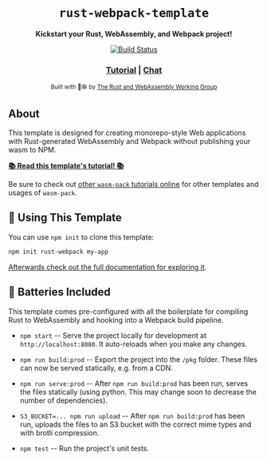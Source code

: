 <div align="center">

  <h1><code>rust-webpack-template</code></h1>

  <strong>Kickstart your Rust, WebAssembly, and Webpack project!</strong>

  <p>
    <a href="https://travis-ci.org/rustwasm/create-wasm-app"><img src="https://img.shields.io/travis/rustwasm/create-wasm-app.svg?style=flat-square" alt="Build Status" /></a>
  </p>

  <h3>
    <a href="https://rustwasm.github.io/docs/wasm-pack/tutorials/hybrid-applications-with-webpack/index.html">Tutorial</a>
    <span> | </span>
    <a href="https://discordapp.com/channels/442252698964721669/443151097398296587">Chat</a>
  </h3>

  <sub>Built with 🦀🕸 by <a href="https://rustwasm.github.io/">The Rust and WebAssembly Working Group</a></sub>
</div>

## About

This template is designed for creating monorepo-style Web applications with
Rust-generated WebAssembly and Webpack without publishing your wasm to NPM.

[**📚 Read this template's tutorial! 📚**][template-docs]

Be sure to check out [other `wasm-pack` tutorials online][tutorials] for other
templates and usages of `wasm-pack`.

[tutorials]: https://rustwasm.github.io/docs/wasm-pack/tutorials/index.html
[template-docs]: https://rustwasm.github.io/docs/wasm-pack/tutorials/hybrid-applications-with-webpack/index.html

## 🚴 Using This Template

You can use `npm init` to clone this template:

```sh
npm init rust-webpack my-app
```

[Afterwards check out the full documentation for exploring it][template-docs].

## 🔋 Batteries Included

This template comes pre-configured with all the boilerplate for compiling Rust
to WebAssembly and hooking into a Webpack build pipeline.

* `npm start` -- Serve the project locally for development at
  `http://localhost:8080`. It auto-reloads when you make any changes.

* `npm run build:prod` -- Export the project into the `/pkg` folder. These files
  can now be served statically, e.g. from a CDN.

* `npm run serve:prod` -- After `npm run build:prod` has been run, serves the
  files statically (using python. This may change soon to decrease the number
  of dependencies).

* `S3_BUCKET=... npm run upload` -- After `npm run build:prod` has been run,
  uploads the files to an S3 bucket with the correct mime types and with
  brotli compression.

* `npm test` -- Run the project's unit tests.
